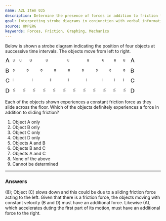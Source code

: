 ```yaml
---
name: A2L Item 035
description: Determine the presence of forces in addition to friction from a strobe diagram of the objects' motion.
goal: Interpreting strobe diagrams in conjunction with verbal information.
source: UMPERG
keywords: Forces, Friction, Graphing, Mechanics
---
```


Below is shown a strobe diagram indicating the position of four objects
at successive time intervals.  The objects move from left to right.

![Item035_fig1.gif](../images/Item035_fig1.gif)

Each of the objects shown experiences a constant friction force as they
slide across the floor.  Which of the objects definitely experiences a
force in addition to sliding friction?

1. Object A only
2. Object B only
3. Object C only
4. Object D only
5. Objects A and B
6. Objects B and C
7. Objects A and C
8. None of the above
9. Cannot be determined

<hr/>

### Answers

(8); Object (C) slows down and this could be due to a sliding friction force acting to the left. Given that there is a friction force, the objects moving with constant velocity (B and D) must have an additional force. Likewise (A), which accelerates duting the first part of its motion, must have an additional force to the right.
